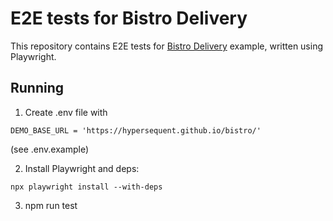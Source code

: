 # E2E tests for Bistro Delivery

This repository contains E2E tests for [Bistro Delivery](https://github.com/hypersequent/bistro) example, written using Playwright.

## Running

1. Create .env file with

```
DEMO_BASE_URL = 'https://hypersequent.github.io/bistro/'
```

(see .env.example)

2. Install Playwright and deps:

```
npx playwright install --with-deps
```

3. npm run test
